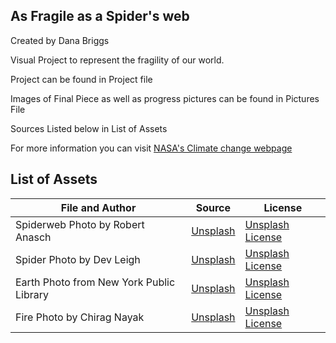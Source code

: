 ## As Fragile as a Spider's web

Created by Dana Briggs

Visual Project to represent the fragility of our world. 

Project can be found in Project file 

Images of Final Piece as well as progress pictures can be found in Pictures File

Sources Listed below in List of Assets

For more information you can visit [NASA's Climate change webpage](https://science.nasa.gov/climate-change/what-is-climate-change/)

## List of Assets

|File and Author|Source|License|
|--|--|--|
|Spiderweb Photo by Robert Anasch|[Unsplash](https://unsplash.com/photos/shallow-focus-photography-of-spider-web-h7dl6upIOOs)|[Unsplash License](https://unsplash.com/license)|
|Spider Photo by Dev Leigh|[Unsplash](https://unsplash.com/photos/closeup-photography-of-brown-spider-aLDuLRjZknE)|[Unsplash License](https://unsplash.com/license)|
|Earth Photo from New York Public Library|[Unsplash](https://unsplash.com/photos/planet-earth-close-up-photography-yEauzeZU6xo)|[Unsplash License](https://unsplash.com/license)|
|Fire Photo by Chirag Nayak|[Unsplash](https://unsplash.com/photos/red-flame-iZwQbx4T8bQ)|[Unsplash License](https://unsplash.com/license)|
